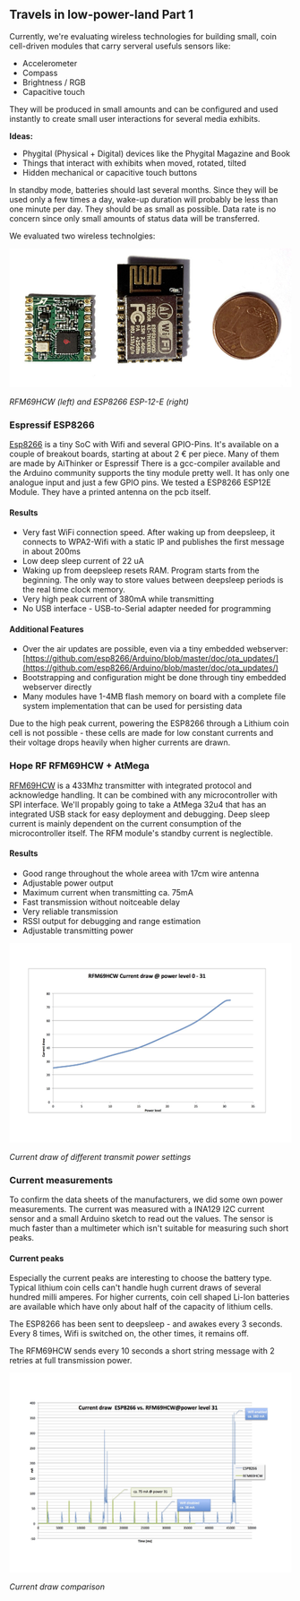 ## Travels in low-power-land Part 1

Currently, we're evaluating wireless technologies for building small, coin cell-driven modules that carry serveral usefuls sensors like:

* Accelerometer
* Compass
* Brightness / RGB
* Capacitive touch

They will be produced in small amounts and can be configured and used instantly to create small user interactions for several media exhibits. 

**Ideas:**

* Phygital (Physical + Digital) devices like the Phygital Magazine and Book
* Things that interact with exhibits when moved, rotated, tilted
* Hidden mechanical or capacitive touch buttons

In standby mode, batteries should last several months. Since they will be used only a few times a day, wake-up duration will probably be less than one minute per day.
They should be as small as possible. Data rate is no concern since only small amounts of status data will be transferred.

We evaluated two wireless technolgies:

![image](https://github.com/elRadish/artcom.github.io/blob/lowpower/images/2016-7-12-low-power-land/esp_rfm_size.jpg)

*RFM69HCW (left) and ESP8266 ESP-12-E (right)*

### Espressif ESP8266

[Esp8266](http://www.espressif.com/sites/default/files/9b-esp8266-low_power_solutions_en_0.pdf) is a tiny SoC with Wifi and several GPIO-Pins. It's available on a couple of breakout boards, starting at about 2 € per piece. Many of them are made by AiThinker or Espressif There is a gcc-compiler available and the Arduino community supports the tiny module pretty well. It has only one analogue input and just a few GPIO pins. We tested a ESP8266 ESP12E Module. They have a printed antenna on the pcb itself.

#### Results 
* Very fast WiFi connection speed. After waking up from deepsleep, it connects to WPA2-Wifi with a static IP and publishes the first message in about 200ms
* Low deep sleep current of 22 uA
* Waking up from deepsleep resets RAM. Program starts from the beginning. The only way to store values between deepsleep periods is the real time clock memory.
* Very high peak current of 380mA while transmitting
* No USB interface - USB-to-Serial adapter needed for programming
 
#### Additional Features

* Over the air updates are possible, even via a tiny embedded webserver: [https://github.com/esp8266/Arduino/blob/master/doc/ota_updates/](https://github.com/esp8266/Arduino/blob/master/doc/ota_updates/)
* Bootstrapping and configuration might be done through tiny embedded webserver directly 
* Many modules have 1-4MB flash memory on board with a complete file system implementation that can be used for persisting data

Due to the high peak current, powering the ESP8266 through a Lithium coin cell is not possible - these cells are made for low 
constant currents and their voltage drops heavily when higher currents are drawn. 

### Hope RF RFM69HCW + AtMega 

[RFM69HCW](http://www.hoperf.com/upload/rf/RFM69CW-V1.1.pdf) is a 433Mhz transmitter with integrated protocol and acknowledge handling. It can be combined with any microcontroller with SPI interface. We'll propably going to take a AtMega 32u4 that has an integrated USB stack for easy deployment and debugging.
Deep sleep current is mainly dependent on the current consumption of the microcontroller itself. The RFM module's standby current is neglectible.

#### Results
* Good range throughout the whole areea with 17cm wire antenna
* Adjustable power output
* Maximum current when transmitting ca. 75mA
* Fast transmission without noitceable delay
* Very reliable transmission 
* RSSI output for debugging and range estimation
* Adjustable transmitting power

![image](https://github.com/elRadish/artcom.github.io/blob/lowpower/images/2016-7-12-low-power-land/rfm69_power_levels.jpg)

*Current draw of different transmit power settings*

### Current measurements

To confirm the data sheets of the manufacturers, we did some own power measurements.
The current was measured with a INA129 I2C current sensor and a small Arduino sketch to read out the values. The sensor is much faster than a multimeter which isn't suitable for measuring such short peaks.
 
#### Current peaks

Especially the current peaks are interesting to choose the battery type. Typical lithium coin cells can't handle hugh current draws of several hundred milli amperes. For higher currents, coin cell shaped Li-Ion batteries are available which have only about half of the capacity of lithium cells.

The ESP8266 has been sent to deepsleep - and awakes every 3 seconds. Every 8 times, Wifi is switched on, the other times, it remains off.

The RFM69HCW sends every 10 seconds a short string message with 2 retries at full transmission power. 

![image](https://github.com/elRadish/artcom.github.io/blob/lowpower/images/2016-7-12-low-power-land/esp_vs_rfm.jpg)

*Current draw comparison*
